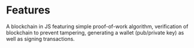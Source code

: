 # Features
A blockchain in JS featuring simple proof-of-work algorithm, verification of blockchain to prevent tampering, generating a wallet (pub/private key) as well as signing transactions.
